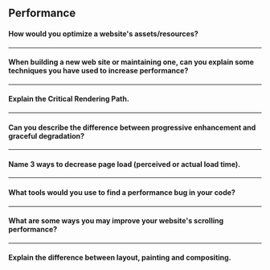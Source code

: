 ## Performance

#### How would you optimize a website's assets/resources?
---
#### When building a new web site or maintaining one, can you explain some techniques you have used to increase performance?
---
#### Explain the Critical Rendering Path.
---
#### Can you describe the difference between progressive enhancement and graceful degradation?
---
#### Name 3 ways to decrease page load (perceived or actual load time).
---
#### What tools would you use to find a performance bug in your code?
---
#### What are some ways you may improve your website's scrolling performance?
---
#### Explain the difference between layout, painting and compositing.